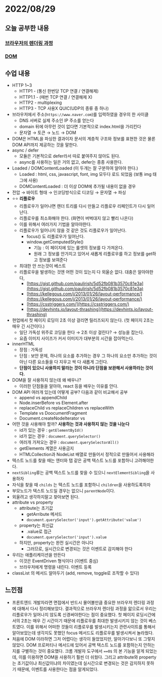 # 2022/08/29

## 오늘 공부한 내용

### ****[브라우저의 렌더링 과정](https://github.com/SleeplessN/TIL/blob/main/Javascript/Javascript%20DeepDive/38%EC%9E%A5%20%EB%B8%8C%EB%9D%BC%EC%9A%B0%EC%A0%80%EC%9D%98%20%EB%A0%8C%EB%8D%94%EB%A7%81%20%EA%B3%BC%EC%A0%95.md)****

### [DOM](https://github.com/SleeplessN/TIL/blob/main/Javascript/Javascript%20DeepDive/39%EC%9E%A5%20DOM.md)

## 수업 내용

- HTTP 1~3
    - HTTP1 - (통신 한번당 TCP 연결 / 연결해제)
    - HTTP1.1 - (매번 TCP 연결 / 연결해제 X)
    - HTTP2 - multiplexing
    - HTTP3 - TCP 사용X QUIC(UDP의 종류 중 하나)
- 브라우저에서 주소(`https://www.naver.com`)를 입력하였을 경우의 한 사이클
    - DNS 서버로 실제 주소인 IP 주소를 얻는다
    - domain 뒤에 아무런 것이 없다면 기본적으로 index.html을 가리킨다
    - 문자열 → 토큰 → 노드 → DOM
- DOM은 HTML을 파싱한 결과이자 문서의 계층적 구조와 정보를 표현한 것은 물론 DOM API까지 제공하는 것을 말한다.
- async / defer
    - 모듈은 기본적으로 defer라서 따로 붙여주지 않아도 된다.
    - async를 사용하는 일은 거의 없고, defer는 종종 사용한다.
- Loaded / DOMContentLoaded (이 두개는 잘 구분하여 알아야 한다.)
    - Loaded : html, css, javascript, font, img 모두다 로드 되었음 (보통 img 태그에 사용)
    - DOMContentLoaded : 더 이상 DOM에 추가될 내용이 없을 경우
- 전압 → 바이트 형태 → 인코딩방식으로 디코딩 → 문자열 → 파싱
- ⭐️⭐️ **리플로우**
    - 리플로우가 일어나면 렌더 트리를 다시 만들고 리플로우 리페인트가 다시 일어난다.
    - 리플로우를 최소화해야 한다. (화면이 버벅대지 않고 빨리 나온다)
    - 이를 위해서 여러가지 기법을 알아야한다.
    - 리플로우가 일어나지 않을 것 같은 것도 리플로우가 일어난다.
        - focus() 도 리플로우가 일어난다.
        - window.getComputedStyle()
            - 기능 : 이 페이지에 있는 룰셋의 정보를 다 가져온다.
            - 원래 그 정보를 안가지고 있어서 새롭게 리플로우를 하고 정보를 get하고 정보를 보여준다
    - 최대한 안 쓰는것이 베스트
    - 리플로우을 발생하는 것엔 어떤 것이 있는지 다 외울순 없다. 대충은 알아야한다,
        - [https://gist.github.com/paulirish/5d52fb081b3570c81e3a](https://gist.github.com/paulirish/5d52fb081b3570c81e3a)
        - [https://kellegous.com/j/2013/01/26/layout-performance/](https://kellegous.com/j/2013/01/26/layout-performance/)
        - [https://csstriggers.com/](https://csstriggers.com/)
        - [https://devhints.io/layout-thrashing](https://devhints.io/layout-thrashing)
- 현업에서 첫 페이지 로딩이 2초 이상 걸리면 릴리즈되지 않는다. (첫 페이지 2초는 매우 긴 시간이다.)
    - 일단 가독성 위주로 코딩을 한다 → 2초 이상 걸린다? → 성능을 잡는다.
    - 요즘 이미지 사이즈가 커서 이미지가 대부분의 시간을 잡아먹는다.
- innerHTML
    - 장점 : 가독성
    - 단점 : 보안 문제, 하나의 요소를 추가하는 경우 그 하나의 요소만 추가하는 것이 아닌 다른 요소들을 다 지우고 싹 다 새롭게 그린다.
    - **단점이 있으니 사용하지 말라는 것이 아니라 단점을 보완해서 사용하라는 것이다.**
- DOM을 잘 사용하지 않는데 왜 배우나?
    - 이러한 단점들을 알아야, react 등을 배우는 이유를 안다.
- DOM API 여러개 있는데 어떻게 공부? 다음과 같이 비교해서 공부
    - append vs appendChild
    - Node.inserBefore vs Element.after
    - replaceChild vs replaceChildren vs replaceWith
    - Template vs DoocumentFragment
    - Document.createNodeIterator vs
- 어떤 것을 사용해야 할까? **사용하는 것과 사용하지 않는 것을 나눈다**
    - id가 있는 경우 : `getElementById()`
    - id가 없는 경우 : `document.querySelector()`
    - 여러개 가져오는 경우 : `document.querySelectorAll()`
    - getElements 계열은 사용금지
    - HTMLCollection과 NodeList 배열로 만들어서 정적으로 만들어서 사용해라
- 텍스트 노드를 찾을 때는 엔터와 탭 같은 공백 텍스트 노드를 포함하니 고려해야한다.
- `nextSibling`류는 공백 텍스트 노드를 찾을 수 있으니 `nextElementSibling`을 사용하자
- 자식을 찾을 때 `childs` 는 텍스트 노드를 포함하니 `children`을 사용하도록하자
- 부모노드가 텍스트 노드일 경우는 없으니 `parentNode`이다.
- 외울려고 생각하지말고 찾아보면 된다.
- attribute vs property
    - attribute는 초기값
        - getArribute 메서드
        - `document.querySelector('input').getAttribute('value')`
    - property는 최신값
        - .value로 접근
        - `document.querySelector('input').value`
    - 하지만, property는 완전 실시간은 아니다
        - 그러므로, 실시간으로 변경되는 것은 이벤트로 감지해야 한다
- 우리는 애플리케이션을 만든다
    - 이것은 EventDriven 형식이다 (이벤트 중심)
    - 브라우저에게 명령을 내린다. 이벤트 등록
- classList 의 메서드 알아두기 (add, remove, toggle로 조작할 수 있다)
    
    

## 느낀점

- 프론트엔드 개발자라면 면접에서 반드시 물어볼만큼 중요한 브라우저 렌더링 과정에 대해서 다시 정리해보았다. 결과적으로 브라우저 렌더링 과정을 앎으로서 우리는 리플로우가 일어나지 않도록 신경써야한다는 점이 중요했다. 첫 페이지 로딩시간에서의 2초는 매우 긴 시간이기 때문에 리플로우를 최대한 발생시키지 않는 것이 베스트였다. 이를 위해서 어떠한 것들이 리플로우를 발생시키는지 관련사이트를 통해서 알아보았는데 생각지도 못했던 focus 메서드도 리플로우를 발생시켜서 놀라웠다.
- 처음에 DOM 이라하면 그저 어렵다는 생각이 들었었지만, 알아가다보니 또 그렇지 않았다. DOM 프로퍼티나 메서드에 있어서 공백 텍스트 노드를 포함하는지 안하는지를 구별하는 것이 중요했다.  크롬 개발자 도구에서 `==0$` 의 본 기능을 알게 되었는데, 이를 이용하면 DOM을 사용하기 훨씬 더 쉬웠다. 그리고 attribute와 property는 초기값이냐 최신값이냐의 차이였는데 실시간으로 변경되는 것은 감지하지 못하기 때문에, 이벤트를 사용한다는 점을 알게되었다.